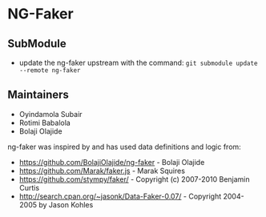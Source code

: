 # NG-Faker

## SubModule
- update the ng-faker upstream with the command: `git submodule update --remote ng-faker`

## Maintainers

* Oyindamola Subair
* Rotimi Babalola
* Bolaji Olajide

ng-faker was inspired by and has used data definitions and logic from:

 * https://github.com/BolajiOlajide/ng-faker - Bolaji Olajide
 * https://github.com/Marak/faker.js - Marak Squires
 * https://github.com/stympy/faker/ - Copyright (c) 2007-2010 Benjamin Curtis
 * http://search.cpan.org/~jasonk/Data-Faker-0.07/ - Copyright 2004-2005 by Jason Kohles
